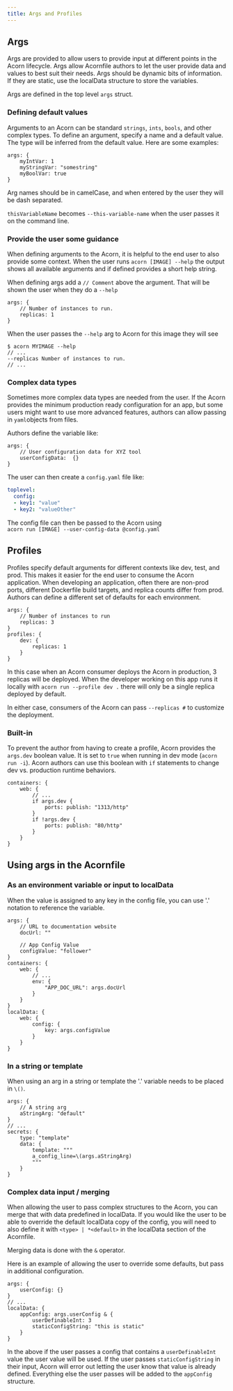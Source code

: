 ```yaml
---
title: Args and Profiles
---
```


## Args

Args are provided to allow users to provide input at different points in the Acorn lifecycle. Args allow Acornfile authors to let the user provide data and values to best suit their needs. Args should be dynamic bits of information. If they are static, use the localData structure to store the variables.

Args are defined in the top level `args` struct.

### Defining default values

Arguments to an Acorn can be standard `strings`, `ints`, `bools`, and other complex types. To define an argument, specify a name and a default value. The type will be inferred from the default value. Here are some examples:

```acorn
args: {
    myIntVar: 1
    myStringVar: "somestring"
    myBoolVar: true
}
```

Arg names should be in camelCase, and when entered by the user they will be dash separated.

`thisVariableName` becomes `--this-variable-name` when the user passes it on the command line.

### Provide the user some guidance

When defining arguments to the Acorn, it is helpful to the end user to also provide some context. When the user runs `acorn [IMAGE] --help` the output shows all available arguments and if defined provides a short help string.

When defining args add a `// Comment` above the argument. That will be shown the user when they do a `--help`

```acorn
args: {
    // Number of instances to run.
    replicas: 1
}
```

When the user passes the `--help` arg to Acorn for this image they will see

```shell
$ acorn MYIMAGE --help
// ...
--replicas Number of instances to run. 
// ...
```

### Complex data types

Sometimes more complex data types are needed from the user. If the Acorn provides the minimum production ready configuration for an app, but some users might want to use more advanced features, authors can allow passing in `yaml`objects from files.

Authors define the variable like:

```acorn
args: {
    // User configuration data for XYZ tool
    userConfigData:  {}
}
```

The user can then create a `config.yaml` file like:

```yaml
toplevel:
  config:
  - key1: "value"
  - key2: "valueOther"
```

The config file can then be passed to the Acorn using  
`acorn run [IMAGE] --user-config-data @config.yaml`

## Profiles

Profiles specify default arguments for different contexts like dev, test, and prod. This makes it easier for the end user to consume the Acorn application. When developing an application, often there are non-prod ports, different Dockerfile build targets, and replica counts differ from prod. Authors can define a different set of defaults for each environment.

```acorn
args: {
    // Number of instances to run
    replicas: 3
}
profiles: {
    dev: {
        replicas: 1
    }
}
```

In this case when an Acorn consumer deploys the Acorn in production, 3 replicas will be deployed. When the developer working on this app runs it locally with `acorn run --profile dev .` there will only be a single replica deployed by default.

In either case, consumers of the Acorn can pass `--replicas #` to customize the deployment.

### Built-in

To prevent the author from having to create a profile, Acorn provides the `args.dev` boolean value. It is set to `true` when running in dev mode (`acorn run -i`). Acorn authors can use this boolean with `if` statements to change dev vs. production runtime behaviors.

```acorn
containers: {
    web: {
        // ...
        if args.dev {
            ports: publish: "1313/http"
        }
        if !args.dev {
            ports: publish: "80/http"
        }
    }
}
```

## Using args in the Acornfile

### As an environment variable or input to localData

When the value is assigned to any key in the config file, you can use '.' notation to reference the variable.

```acorn
args: {
    // URL to documentation website
    docUrl: ""

    // App Config Value
    configValue: "follower"
}
containers: {
    web: {
        // ...
        env: {
            "APP_DOC_URL": args.docUrl
        }
    }
}
localData: {
    web: {
        config: {
            key: args.configValue
        }
    }
}
```

### In a string or template

When using an arg in a string or template the '.' variable needs to be placed in `\()`.

```acorn
args: {
    // A string arg
    aStringArg: "default"
}
// ...
secrets: {
    type: "template"
    data: {
        template: """
        a_config_line=\(args.aStringArg)
        """
    }
}
```

### Complex data input / merging

When allowing the user to pass complex structures to the Acorn, you can merge that with data predefined in localData. If you would like the user to be able to override the default localData copy of the config, you will need to also define it with `<type> | *<default>` in the localData section of the Acornfile.

Merging data is done with the `&` operator.

Here is an example of allowing the user to override some defaults, but pass in additional configuration.

```acorn
args: {
    userConfig: {}
}
// ...
localData: {
    appConfig: args.userConfig & {
        userDefinableInt: 3
        staticConfigString: "this is static"
    }
}
```

In the above if the user passes a config that contains a `userDefinableInt` value the user value will be used. If the user passes `staticConfigString` in their input, Acorn will error out letting the user know that value is already defined. Everything else the user passes will be added to the `appConfig` structure.
